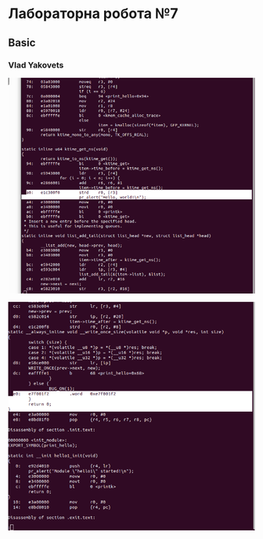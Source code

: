 # Лабораторна робота №7 #

## Basic ##
### Vlad Yakovets  ###
![Image alt](https://github.com/Alexchernoshtan/Lab7_AK/blob/main/1.png)

![Image alt](https://github.com/Alexchernoshtan/Lab7_AK/blob/main/2.png)

